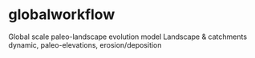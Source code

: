 # globalworkflow
Global scale paleo-landscape evolution model Landscape &amp; catchments dynamic, paleo-elevations, erosion/deposition
